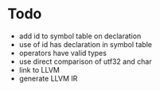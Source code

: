 # Todo
* add id to symbol table on declaration
* use of id has declaration in symbol table
* operators have valid types
* use direct comparison of utf32 and char
* link to LLVM
* generate LLVM IR